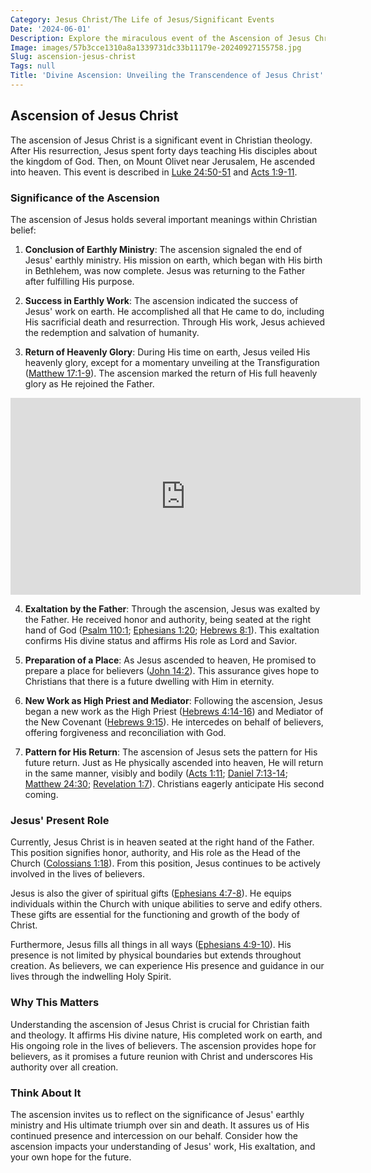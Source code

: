 ```yaml
---
Category: Jesus Christ/The Life of Jesus/Significant Events
Date: '2024-06-01'
Description: Explore the miraculous event of the Ascension of Jesus Christ, a pivotal moment in Christian faith, as He ascended to heaven in the presence of His disciples. Understand the significance and theological implications of this divine act.
Image: images/57b3cce1310a8a1339731dc33b11179e-20240927155758.jpg
Slug: ascension-jesus-christ
Tags: null
Title: 'Divine Ascension: Unveiling the Transcendence of Jesus Christ'
---
```


## Ascension of Jesus Christ

The ascension of Jesus Christ is a significant event in Christian theology. After His resurrection, Jesus spent forty days teaching His disciples about the kingdom of God. Then, on Mount Olivet near Jerusalem, He ascended into heaven. This event is described in [Luke 24:50-51](https://www.bibleref.com/Luke/24/Luke-24-50.html) and [Acts 1:9-11](https://www.bibleref.com/Acts/1/Acts-1-9.html).

### Significance of the Ascension

The ascension of Jesus holds several important meanings within Christian belief:

1. **Conclusion of Earthly Ministry**: The ascension signaled the end of Jesus' earthly ministry. His mission on earth, which began with His birth in Bethlehem, was now complete. Jesus was returning to the Father after fulfilling His purpose.

2. **Success in Earthly Work**: The ascension indicated the success of Jesus' work on earth. He accomplished all that He came to do, including His sacrificial death and resurrection. Through His work, Jesus achieved the redemption and salvation of humanity.

3. **Return of Heavenly Glory**: During His time on earth, Jesus veiled His heavenly glory, except for a momentary unveiling at the Transfiguration ([Matthew 17:1-9](https://www.bibleref.com/Matthew/17/Matthew-17-1.html)). The ascension marked the return of His full heavenly glory as He rejoined the Father.


<iframe width="560" height="315" src="https://www.youtube.com/embed/RD0LNtc1UE4" frameborder="0" allow="autoplay; encrypted-media" allowfullscreen></iframe>


4. **Exaltation by the Father**: Through the ascension, Jesus was exalted by the Father. He received honor and authority, being seated at the right hand of God ([Psalm 110:1](https://www.bibleref.com/Psalm/110/Psalm-110-1.html); [Ephesians 1:20](https://www.bibleref.com/Ephesians/1/Ephesians-1-20.html); [Hebrews 8:1](https://www.bibleref.com/Hebrews/8/Hebrews-8-1.html)). This exaltation confirms His divine status and affirms His role as Lord and Savior.

5. **Preparation of a Place**: As Jesus ascended to heaven, He promised to prepare a place for believers ([John 14:2](https://www.bibleref.com/John/14/John-14-2.html)). This assurance gives hope to Christians that there is a future dwelling with Him in eternity.

6. **New Work as High Priest and Mediator**: Following the ascension, Jesus began a new work as the High Priest ([Hebrews 4:14-16](https://www.bibleref.com/Hebrews/4/Hebrews-4-14.html)) and Mediator of the New Covenant ([Hebrews 9:15](https://www.bibleref.com/Hebrews/9/Hebrews-9-15.html)). He intercedes on behalf of believers, offering forgiveness and reconciliation with God.

7. **Pattern for His Return**: The ascension of Jesus sets the pattern for His future return. Just as He physically ascended into heaven, He will return in the same manner, visibly and bodily ([Acts 1:11](https://www.bibleref.com/Acts/1/Acts-1-11.html); [Daniel 7:13-14](https://www.bibleref.com/Daniel/7/Daniel-7-13.html); [Matthew 24:30](https://www.bibleref.com/Matthew/24/Matthew-24-30.html); [Revelation 1:7](https://www.bibleref.com/Revelation/1/Revelation-1-7.html)). Christians eagerly anticipate His second coming.

### Jesus' Present Role

Currently, Jesus Christ is in heaven seated at the right hand of the Father. This position signifies honor, authority, and His role as the Head of the Church ([Colossians 1:18](https://www.bibleref.com/Colossians/1/Colossians-1-18.html)). From this position, Jesus continues to be actively involved in the lives of believers.

Jesus is also the giver of spiritual gifts ([Ephesians 4:7-8](https://www.bibleref.com/Ephesians/4/Ephesians-4-7.html)). He equips individuals within the Church with unique abilities to serve and edify others. These gifts are essential for the functioning and growth of the body of Christ.

Furthermore, Jesus fills all things in all ways ([Ephesians 4:9-10](https://www.bibleref.com/Ephesians/4/Ephesians-4-9.html)). His presence is not limited by physical boundaries but extends throughout creation. As believers, we can experience His presence and guidance in our lives through the indwelling Holy Spirit.

### Why This Matters

Understanding the ascension of Jesus Christ is crucial for Christian faith and theology. It affirms His divine nature, His completed work on earth, and His ongoing role in the lives of believers. The ascension provides hope for believers, as it promises a future reunion with Christ and underscores His authority over all creation.

### Think About It

The ascension invites us to reflect on the significance of Jesus' earthly ministry and His ultimate triumph over sin and death. It assures us of His continued presence and intercession on our behalf. Consider how the ascension impacts your understanding of Jesus' work, His exaltation, and your own hope for the future.